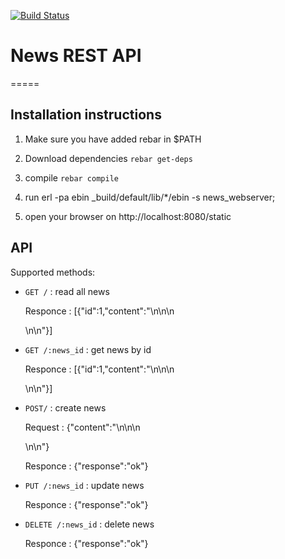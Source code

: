 [![Build Status](https://travis-ci.org/ayadykin/News.svg?branch=master)](https://travis-ci.org/ayadykin/News)

# News REST API

=====

## Installation instructions

1. Make sure you have added rebar in $PATH 

2. Download dependencies `rebar get-deps`

3. compile `rebar compile`

4. run erl -pa ebin _build/default/lib/*/ebin -s news_webserver;

5. open your browser on http://localhost:8080/static

## API

Supported methods:

*   `GET /` : read all news
  
    Responce : [{"id":1,"content":"<html>\n<head></head>\n<body>\n<div></div>\n</body>\n</html>"}]
  
*   `GET /:news_id` : get news by id

    Responce : [{"id":1,"content":"<html>\n<head></head>\n<body>\n<div></div>\n</body>\n</html>"}]

*   `POST/` : create news

    Request : {"content":"<html>\n<head></head>\n<body>\n<div></div>\n</body>\n</html>"}
    
    Responce : {"response":"ok"}
    
*   `PUT /:news_id` : update news

    Responce : {"response":"ok"}

*   `DELETE /:news_id` : delete news

    Responce : {"response":"ok"}
